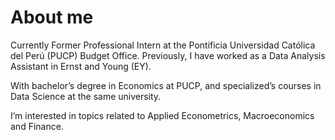 # About me
Currently Former Professional Intern at the Pontificia Universidad Católica del Perú (PUCP) Budget Office. Previously, I have worked 
as a Data Analysis Assistant in Ernst and Young (EY). 

With bachelor’s degree in Economics at PUCP, and specialized’s courses in Data Science at the same university. 

I’m interested in topics related to Applied Econometrics, Macroeconomics and Finance.
